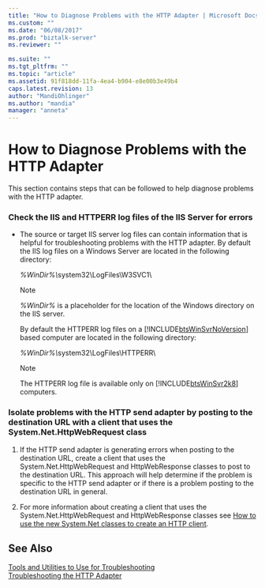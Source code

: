 ```yaml
---
title: "How to Diagnose Problems with the HTTP Adapter | Microsoft Docs"
ms.custom: ""
ms.date: "06/08/2017"
ms.prod: "biztalk-server"
ms.reviewer: ""

ms.suite: ""
ms.tgt_pltfrm: ""
ms.topic: "article"
ms.assetid: 91f818dd-11fa-4ea4-b904-e8e00b3e49b4
caps.latest.revision: 13
author: "MandiOhlinger"
ms.author: "mandia"
manager: "anneta"
---
```

# How to Diagnose Problems with the HTTP Adapter
This section contains steps that can be followed to help diagnose problems with the HTTP adapter.  
  
### Check the IIS and HTTPERR log files of the IIS Server for errors  
  
- The source or target IIS server log files can contain information that is helpful for troubleshooting problems with the HTTP adapter. By default the IIS log files on a Windows Server are located in the following directory:  
  
   <em>%WinDir%\\</em>system32\LogFiles\W3SVC1\  
  
  > [!NOTE]
  >  *%WinDir%* is a placeholder for the location of the Windows directory on the IIS server.  
  
   By default the HTTPERR log files on a [!INCLUDE[btsWinSvrNoVersion](../includes/btswinsvrnoversion-md.md)] based computer are located in the following directory:  
  
   <em>%WinDir%\\</em>system32\LogFiles\HTTPERR\  
  
  > [!NOTE]
  >  The HTTPERR log file is available only on [!INCLUDE[btsWinSvr2k8](../includes/btswinsvr2k8-md.md)] computers.  
  
### Isolate problems with the HTTP send adapter by posting to the destination URL with a client that uses the System.Net.HttpWebRequest class  
  
1.  If the HTTP send adapter is generating errors when posting to the destination URL, create a client that uses the System.Net.HttpWebRequest and HttpWebResponse classes to post to the destination URL. This approach will help determine if the problem is specific to the HTTP send adapter or if there is a problem posting to the destination URL in general.  
  
2.  For more information about creating a client that uses the System.Net.HttpWebRequest and HttpWebResponse classes see [How to use the new System.Net classes to create an HTTP client](http://go.microsoft.com/fwlink/?LinkId=66987).  
  
## See Also  
 [Tools and Utilities to Use for Troubleshooting](../core/tools-and-utilities-to-use-for-troubleshooting.md)   
 [Troubleshooting the HTTP Adapter](../core/troubleshooting-the-http-adapter.md)